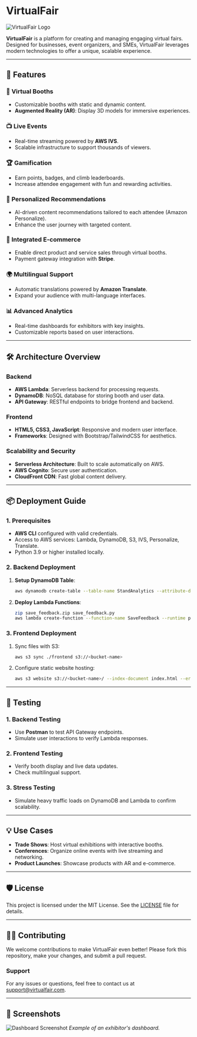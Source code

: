 # VirtualFair

![VirtualFair Logo](https://via.placeholder.com/150)

**VirtualFair** is a platform for creating and managing engaging virtual fairs. Designed for businesses, event organizers, and SMEs, VirtualFair leverages modern technologies to offer a unique, scalable experience.

---

## 🚀 Features

### 🎪 **Virtual Booths**
- Customizable booths with static and dynamic content.
- **Augmented Reality (AR)**: Display 3D models for immersive experiences.

### 📺 **Live Events**
- Real-time streaming powered by **AWS IVS**.
- Scalable infrastructure to support thousands of viewers.

### 🏆 **Gamification**
- Earn points, badges, and climb leaderboards.
- Increase attendee engagement with fun and rewarding activities.

### 🤖 **Personalized Recommendations**
- AI-driven content recommendations tailored to each attendee (Amazon Personalize).
- Enhance the user journey with targeted content.

### 🛒 **Integrated E-commerce**
- Enable direct product and service sales through virtual booths.
- Payment gateway integration with **Stripe**.

### 🌍 **Multilingual Support**
- Automatic translations powered by **Amazon Translate**.
- Expand your audience with multi-language interfaces.

### 📊 **Advanced Analytics**
- Real-time dashboards for exhibitors with key insights.
- Customizable reports based on user interactions.

---

## 🛠️ Architecture Overview

### **Backend**
- **AWS Lambda**: Serverless backend for processing requests.
- **DynamoDB**: NoSQL database for storing booth and user data.
- **API Gateway**: RESTful endpoints to bridge frontend and backend.

### **Frontend**
- **HTML5, CSS3, JavaScript**: Responsive and modern user interface.
- **Frameworks**: Designed with Bootstrap/TailwindCSS for aesthetics.

### **Scalability and Security**
- **Serverless Architecture**: Built to scale automatically on AWS.
- **AWS Cognito**: Secure user authentication.
- **CloudFront CDN**: Fast global content delivery.

---

## 📦 Deployment Guide

### **1. Prerequisites**
- **AWS CLI** configured with valid credentials.
- Access to AWS services: Lambda, DynamoDB, S3, IVS, Personalize, Translate.
- Python 3.9 or higher installed locally.

### **2. Backend Deployment**
1. **Setup DynamoDB Table**:
   ```bash
   aws dynamodb create-table --table-name StandAnalytics --attribute-definitions AttributeName=stand_id,AttributeType=S --key-schema AttributeName=stand_id,KeyType=HASH --billing-mode PAY_PER_REQUEST
   ```
2. **Deploy Lambda Functions**:
   ```bash
   zip save_feedback.zip save_feedback.py
   aws lambda create-function --function-name SaveFeedback --runtime python3.9 --role <role-arn> --handler save_feedback.lambda_handler --code S3Bucket=<bucket-name>,S3Key=save_feedback.zip
   ```

### **3. Frontend Deployment**
1. Sync files with S3:
   ```bash
   aws s3 sync ./frontend s3://<bucket-name>
   ```
2. Configure static website hosting:
   ```bash
   aws s3 website s3://<bucket-name>/ --index-document index.html --error-document error.html
   ```

---

## 🧪 Testing

### **1. Backend Testing**
- Use **Postman** to test API Gateway endpoints.
- Simulate user interactions to verify Lambda responses.

### **2. Frontend Testing**
- Verify booth display and live data updates.
- Check multilingual support.

### **3. Stress Testing**
- Simulate heavy traffic loads on DynamoDB and Lambda to confirm scalability.

---

## 💡 Use Cases
- **Trade Shows**: Host virtual exhibitions with interactive booths.
- **Conferences**: Organize online events with live streaming and networking.
- **Product Launches**: Showcase products with AR and e-commerce.

---

## 🛡️ License
This project is licensed under the MIT License. See the [LICENSE](LICENSE) file for details.

---

## 👩‍💻 Contributing
We welcome contributions to make VirtualFair even better! Please fork this repository, make your changes, and submit a pull request.

### Support
For any issues or questions, feel free to contact us at support@virtualfair.com.

---

## 📸 Screenshots

![Dashboard Screenshot](https://via.placeholder.com/800x400)
*Example of an exhibitor's dashboard.*
